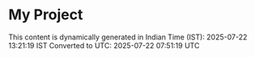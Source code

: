 # My Project

This content is dynamically generated in Indian Time (IST): 2025-07-22 13:21:19 IST
Converted to UTC: 2025-07-22 07:51:19 UTC
